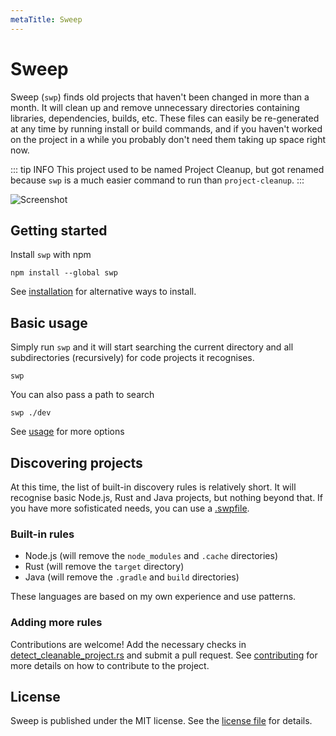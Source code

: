 ```yaml
---
metaTitle: Sweep
---
```


# Sweep

Sweep (`swp`) finds old projects that haven't been changed in more
than a month. It will clean up and remove unnecessary directories
containing libraries, dependencies, builds, etc. These files can easily
be re-generated at any time by running install or build commands, and
if you haven't worked on the project in a while you probably don't need
them taking up space right now.

::: tip INFO
This project used to be named Project Cleanup, but got renamed because `swp` is a much easier command to run than `project-cleanup`.
:::

![Screenshot](../readme_screenshot.png)

## Getting started
Install `swp` with npm

```
npm install --global swp
```

See [installation](/installation.md) for alternative ways to install.

## Basic usage
Simply run `swp` and it will start searching the current directory and all subdirectories (recursively) for code projects it recognises.

```
swp
```

You can also pass a path to search

```
swp ./dev
```

See [usage](/usage.md) for more options

## Discovering projects
At this time, the list of built-in discovery rules is relatively short. It will recognise basic Node.js, Rust and Java projects, but nothing beyond that. If you have more sofisticated needs, you can use a [.swpfile](./configuration.md).

### Built-in rules
- Node.js (will remove the `node_modules` and `.cache` directories)
- Rust (will remove the `target` directory)
- Java (will remove the `.gradle` and `build` directories)

These languages are based on my own experience and use patterns.

### Adding more rules
Contributions are welcome! Add the necessary checks in
[detect_cleanable_project.rs](https://github.com/woubuc/sweep/blob/master/src/discover_projects/detect_cleanable_project.rs)
and submit a pull request. See [contributing](./contributing.md) for more details on how to contribute to the project.

## License
Sweep is published under the MIT license. See
the [license file](https://github.com/woubuc/sweep/blob/master/LICENSE) for details.
